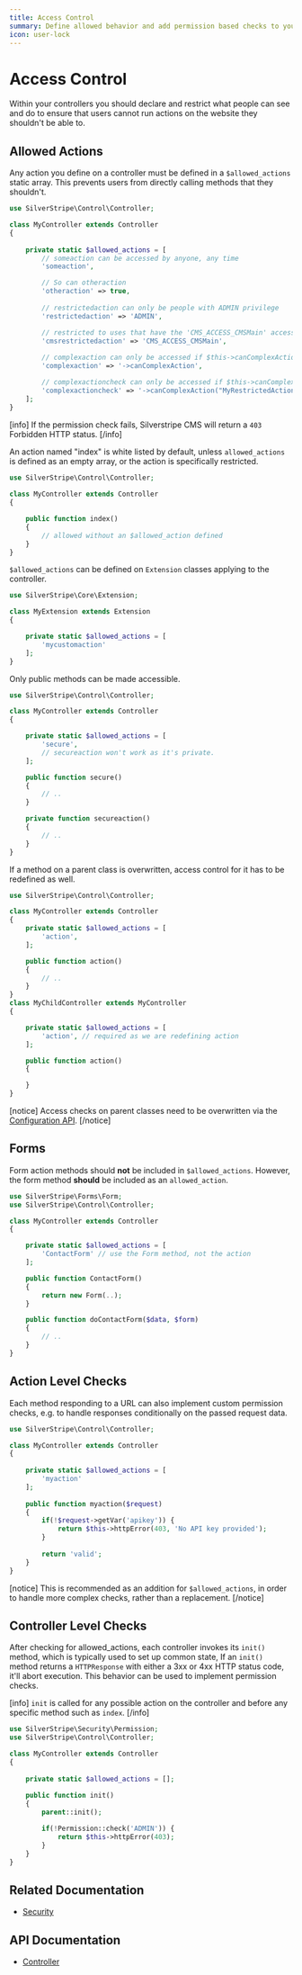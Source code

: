 ```yaml
---
title: Access Control
summary: Define allowed behavior and add permission based checks to your Controllers.
icon: user-lock
---
```


# Access Control

Within your controllers you should declare and restrict what people can see and do to ensure that users cannot run 
actions on the website they shouldn't be able to. 

## Allowed Actions

Any action you define on a controller must be defined in a `$allowed_actions` static array. This prevents users from
directly calling methods that they shouldn't.

```php
use SilverStripe\Control\Controller;

class MyController extends Controller 
{
    
    private static $allowed_actions = [
        // someaction can be accessed by anyone, any time
        'someaction', 

        // So can otheraction
        'otheraction' => true, 
        
        // restrictedaction can only be people with ADMIN privilege
        'restrictedaction' => 'ADMIN', 

        // restricted to uses that have the 'CMS_ACCESS_CMSMain' access
        'cmsrestrictedaction' => 'CMS_ACCESS_CMSMain',
        
        // complexaction can only be accessed if $this->canComplexAction() returns true.
        'complexaction' => '->canComplexAction',

        // complexactioncheck can only be accessed if $this->canComplexAction("MyRestrictedAction", false, 42) is true.
        'complexactioncheck' => '->canComplexAction("MyRestrictedAction", false, 42)',
    ];
}
```

[info]
If the permission check fails, Silverstripe CMS will return a `403` Forbidden HTTP status.
[/info]

An action named "index" is white listed by default, unless `allowed_actions` is defined as an empty array, or the action 
is specifically restricted.

```php
use SilverStripe\Control\Controller;
 
class MyController extends Controller 
{

    public function index() 
    {
        // allowed without an $allowed_action defined
    }
}
```

`$allowed_actions` can be defined on `Extension` classes applying to the controller.

```php
use SilverStripe\Core\Extension;

class MyExtension extends Extension 
{

    private static $allowed_actions = [
        'mycustomaction'
    ];
}
```

Only public methods can be made accessible.

```php
use SilverStripe\Control\Controller;

class MyController extends Controller 
{

    private static $allowed_actions = [
        'secure',
        // secureaction won't work as it's private.
    ];

    public function secure() 
    {
        // ..
    }

    private function secureaction() 
    {
        // ..
    }
}

```

If a method on a parent class is overwritten, access control for it has to be redefined as well.

```php
use SilverStripe\Control\Controller;

class MyController extends Controller 
{
    private static $allowed_actions = [
        'action',
    ];

    public function action() 
    {
        // ..
    }
}
class MyChildController extends MyController 
{

    private static $allowed_actions = [
        'action', // required as we are redefining action
    ];

    public function action() 
    {

    }
}

```

[notice]
Access checks on parent classes need to be overwritten via the [Configuration API](../configuration).
[/notice]

## Forms

Form action methods should **not** be included in `$allowed_actions`. However, the form method **should** be included 
as an `allowed_action`.

```php
use SilverStripe\Forms\Form;
use SilverStripe\Control\Controller;

class MyController extends Controller 
{

    private static $allowed_actions = [
        'ContactForm' // use the Form method, not the action
    ];

    public function ContactForm() 
    {
        return new Form(..);
    }

    public function doContactForm($data, $form) 
    {
        // ..
    }
}

```

## Action Level Checks

Each method responding to a URL can also implement custom permission checks, e.g. to handle responses conditionally on 
the passed request data.

```php
use SilverStripe\Control\Controller;

class MyController extends Controller 
{
    
    private static $allowed_actions = [
        'myaction'
    ];
    
    public function myaction($request) 
    {
        if(!$request->getVar('apikey')) {
            return $this->httpError(403, 'No API key provided');
        } 
            
        return 'valid';
    }
}

```

[notice]
This is recommended as an addition for `$allowed_actions`, in order to handle more complex checks, rather than a 
replacement.
[/notice]

## Controller Level Checks

After checking for allowed_actions, each controller invokes its `init()` method, which is typically used to set up 
common state, If an `init()` method returns a `HTTPResponse` with either a 3xx or 4xx HTTP status code, it'll abort 
execution. This behavior can be used to implement permission checks.

[info]
`init` is called for any possible action on the controller and before any specific method such as `index`.
[/info]

```php
use SilverStripe\Security\Permission;
use SilverStripe\Control\Controller;

class MyController extends Controller 
{
    
    private static $allowed_actions = [];
    
    public function init() 
    {
        parent::init();

        if(!Permission::check('ADMIN')) {
            return $this->httpError(403);
        }
    }
}
```

## Related Documentation

* [Security](../security)

## API Documentation

* [Controller](api:SilverStripe\Control\Controller)
